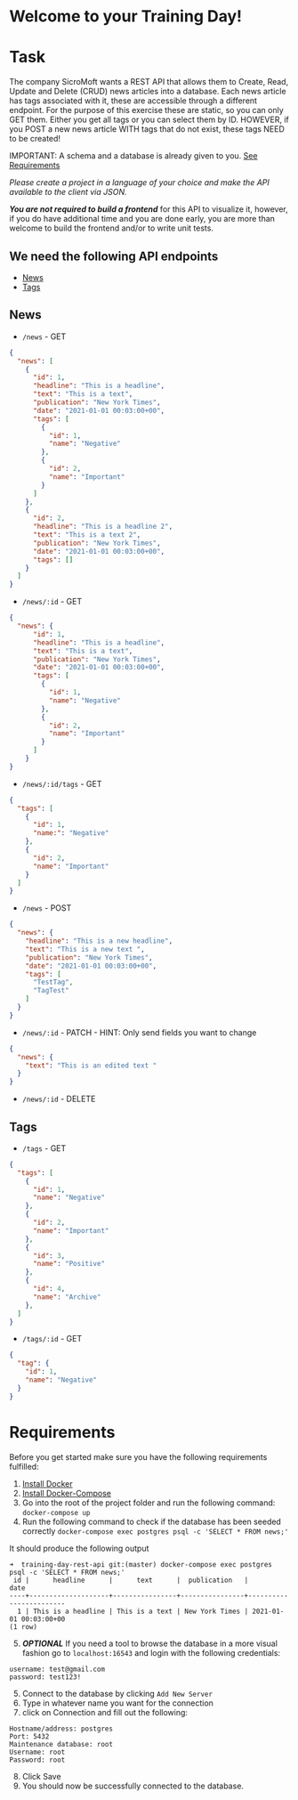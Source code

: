 # Welcome to your Training Day!

# Task

The company SicroMoft wants a REST API that allows them to Create, Read, Update and Delete (CRUD) news articles into a database. Each news article has tags associated with it, these are accessible through a different endpoint. For the purpose of this exercise these are static, so you can only GET them. Either you get all tags or you can select them by ID. HOWEVER, if you POST a new news article WITH tags that do not exist, these tags NEED to be created!

IMPORTANT: A schema and a database is already given to you. [See Requirements](#Requirements)

*Please create a project in a language of your choice and make the API available to the client via JSON.*

***You are not required to build a frontend*** for this API to visualize it, however, if you do have additional time and you are done early, you are more than welcome to build the frontend and/or to write unit tests.

## We need the following API endpoints
* [News](##News)
* [Tags](##Tags)

## News
* `/news` - GET
```JSON
{
  "news": [
    {
      "id": 1,
      "headline": "This is a headline",
      "text": "This is a text",
      "publication": "New York Times",
      "date": "2021-01-01 00:03:00+00",
      "tags": [
        {
          "id": 1,
          "name": "Negative"
        },
        {
          "id": 2,
          "name": "Important"
        }
      ]
    },
    {
      "id": 2,
      "headline": "This is a headline 2",
      "text": "This is a text 2",
      "publication": "New York Times",
      "date": "2021-01-01 00:03:00+00",
      "tags": []
    }
  ]
}
```

*  `/news/:id` - GET
```JSON
{
  "news": {
      "id": 1,
      "headline": "This is a headline",
      "text": "This is a text",
      "publication": "New York Times",
      "date": "2021-01-01 00:03:00+00",
      "tags": [
        {
          "id": 1,
          "name": "Negative"
        },
        {
          "id": 2,
          "name": "Important"
        }
      ]
    }
}
```

* `/news/:id/tags` - GET
```JSON
{
  "tags": [
    {
      "id": 1,
      "name:": "Negative"
    },
    {
      "id": 2,
      "name": "Important"
    }
  ]
}
```

*  `/news` - POST
```JSON
{
  "news": {
    "headline": "This is a new headline",
    "text": "This is a new text ",
    "publication": "New York Times",
    "date": "2021-01-01 00:03:00+00",
    "tags": [
      "TestTag",
      "TagTest"
    ]
  }
}
```

*  `/news/:id` - PATCH - HINT: Only send fields you want to change
```JSON
{
  "news": {
    "text": "This is an edited text "
  }
}
```

*  `/news/:id` - DELETE


## Tags
* `/tags` - GET
```JSON
{
  "tags": [
    {
      "id": 1,
      "name": "Negative"
    },
    {
      "id": 2,
      "name": "Important"
    },
    {
      "id": 3,
      "name": "Positive"
    },
    {
      "id": 4,
      "name": "Archive"
    },
  ]
}
```

* `/tags/:id` - GET
```JSON
{
  "tag": {
    "id": 1,
    "name": "Negative"
  }
}
```



# Requirements
Before you get started make sure you have the following requirements fulfilled:

1. [Install Docker](https://docs.docker.com/engine/install/)
2. [Install Docker-Compose](https://docs.docker.com/compose/install/)
3. Go into the root of the project folder and run the following command: `docker-compose up`
4. Run the following command to check if the database has been seeded correctly
`docker-compose exec postgres psql -c 'SELECT * FROM news;'`

It should produce the following output
```
➜  training-day-rest-api git:(master) docker-compose exec postgres psql -c 'SELECT * FROM news;'
 id |      headline      |      text      |  publication   |          date          
----+--------------------+----------------+----------------+------------------------
  1 | This is a headline | This is a text | New York Times | 2021-01-01 00:03:00+00
(1 row)
```

5. ***OPTIONAL*** If you need a tool to browse the database in a more visual fashion go to `localhost:16543` and login with the following credentials:
```
username: test@gmail.com
password: test123!
```
5. Connect to the database by clicking `Add New Server`
6. Type in whatever name you want for the connection
7. click on Connection and fill out the following:
```
Hostname/address: postgres
Port: 5432
Maintenance database: root
Username: root
Password: root
```
8. Click Save
9. You should now be successfully connected to the database.
